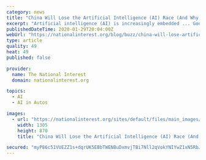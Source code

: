 ```yaml
---
category: news
title: "China Will Lose the Artificial Intelligence (AI) Race (And Why America Will Win)"
excerpt: "Artificial intelligence (AI) is increasingly embedded ... Google's Alphabet cousin Waymo tests its cars on the anything-goes roads of everyday America. As a result, its algorithms have learned ..."
publishedDateTime: 2020-01-29T20:04:00Z
webUrl: "https://nationalinterest.org/blog/buzz/china-will-lose-artificial-intelligence-ai-race-and-why-america-will-win-118191"
type: article
quality: 49
heat: 49
published: false

provider:
  name: The National Interest
  domain: nationalinterest.org

topics:
  - AI
  - AI in Autos

images:
  - url: "https://nationalinterest.org/sites/default/files/main_images/rgerg_0.jpg"
    width: 1305
    height: 870
    title: "China Will Lose the Artificial Intelligence (AI) Race (And Why America Will Win)"

secured: "myP86c51VUEZZ1s+dqrUK5EBbTWENBuDxmvjTBi7Nll2qVokYNIYwZ1xN5RbJnCMWNosAeJtvwfM5ZDPL2E2G0WdewcqqM8ZLkvMlUcy4SsTzausWoyETCLgIM1+WLkeEcRKxnb8SMZkWvZRKHBAJNJP5u5Qu9RIV13EzJCA2S4GJgqYgJXvsNuAdvxsXpLPSDSJ4XHk8k7pnN0BuEwKH8MSLXZ/w3Jt7cUoTUXtjrs0Ud0SglACPHxSWcg9FXDh8qFAAcR/dadacitpEk+mZadzvJGXtjsCFD3kBOZCsBDwtRriGTVzhLWpy55DqcTt;dv9v9o6cmmTQJwEbUTIFVw=="
---
```


